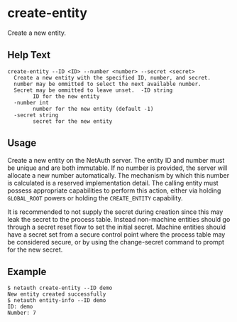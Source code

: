 # create-entity

Create a new entity.

## Help Text

```
create-entity --ID <ID> --number <number> --secret <secret>
  Create a new entity with the specified ID, number, and secret.
  number may be ommitted to select the next available number.
  Secret may be ommitted to leave unset.  -ID string
        ID for the new entity
  -number int
        number for the new entity (default -1)
  -secret string
        secret for the new entity
```

## Usage

Create a new entity on the NetAuth server.  The entity ID and number
must be unique and are both immutable.  If no number is provided, the
server will allocate a new number automatically.  The mechanism by
which this number is calculated is a reserved implementation detail.
The calling entity must possess appropriate capabilities to perform
this action, either via holding `GLOBAL_ROOT` powers or holding the
`CREATE_ENTITY` capability.

It is recommended to not supply the secret during creation since this
may leak the secret to the process table.  Instead non-machine
entities should go through a secret reset flow to set the initial
secret.  Machine entities should have a secret set from a secure
control point where the process table may be considered secure, or by
using the change-secret command to prompt for the new secret.

## Example

```shell
$ netauth create-entity --ID demo
New entity created successfully
$ netauth entity-info --ID demo
ID: demo
Number: 7
```
